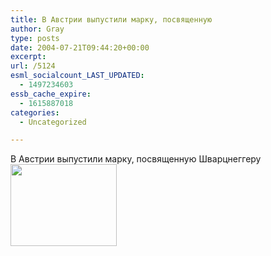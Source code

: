 ```yaml
---
title: В Австрии выпустили марку, посвященную
author: Gray
type: posts
date: 2004-07-21T09:44:20+00:00
excerpt:
url: /5124
esml_socialcount_LAST_UPDATED:
  - 1497234603
essb_cache_expire:
  - 1615887018
categories:
  - Uncategorized

---
```








В Австрии выпустили марку, посвященную Шварцнеггеру  
<img src="https://i1.wp.com/www.searchengines.ru/blog/images/arnold_stamp.jpg?resize=170%2C131" width="170" height="131" alt="" border="0" data-recalc-dims="1" />